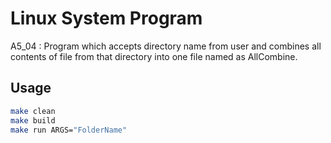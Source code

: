 # Linux System Program
A5_04 : Program which accepts directory name from user and combines all contents of file from that directory into one file named as AllCombine.

## Usage
```bash
make clean
make build
make run ARGS="FolderName"
```
